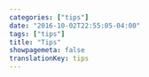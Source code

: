 ```yaml
---
categories: ["tips"]
date: "2016-10-02T22:55:05-04:00"
tags: ["tips"]
title: "Tips"
showpagemeta: false
translationKey: tips
---
```

